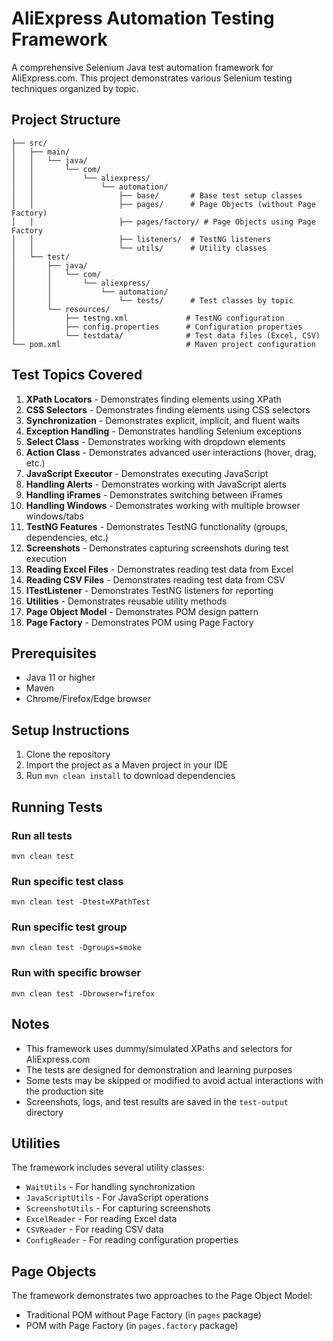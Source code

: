# AliExpress Automation Testing Framework

A comprehensive Selenium Java test automation framework for AliExpress.com. This project demonstrates various Selenium testing techniques organized by topic.

## Project Structure

```
├── src/
│   ├── main/
│   │   └── java/
│   │       └── com/
│   │           └── aliexpress/
│   │               └── automation/
│   │                   ├── base/       # Base test setup classes
│   │                   ├── pages/      # Page Objects (without Page Factory)
│   │                   ├── pages/factory/ # Page Objects using Page Factory
│   │                   ├── listeners/  # TestNG listeners
│   │                   └── utils/      # Utility classes
│   └── test/
│       ├── java/
│       │   └── com/
│       │       └── aliexpress/
│       │           └── automation/
│       │               └── tests/      # Test classes by topic
│       └── resources/
│           ├── testng.xml             # TestNG configuration
│           ├── config.properties      # Configuration properties
│           └── testdata/              # Test data files (Excel, CSV)
└── pom.xml                            # Maven project configuration
```

## Test Topics Covered

1. **XPath Locators** - Demonstrates finding elements using XPath
2. **CSS Selectors** - Demonstrates finding elements using CSS selectors
3. **Synchronization** - Demonstrates explicit, implicit, and fluent waits
4. **Exception Handling** - Demonstrates handling Selenium exceptions
5. **Select Class** - Demonstrates working with dropdown elements
6. **Action Class** - Demonstrates advanced user interactions (hover, drag, etc.)
7. **JavaScript Executor** - Demonstrates executing JavaScript
8. **Handling Alerts** - Demonstrates working with JavaScript alerts
9. **Handling iFrames** - Demonstrates switching between iFrames
10. **Handling Windows** - Demonstrates working with multiple browser windows/tabs
11. **TestNG Features** - Demonstrates TestNG functionality (groups, dependencies, etc.)
12. **Screenshots** - Demonstrates capturing screenshots during test execution
13. **Reading Excel Files** - Demonstrates reading test data from Excel
14. **Reading CSV Files** - Demonstrates reading test data from CSV
15. **ITestListener** - Demonstrates TestNG listeners for reporting
16. **Utilities** - Demonstrates reusable utility methods
17. **Page Object Model** - Demonstrates POM design pattern
18. **Page Factory** - Demonstrates POM using Page Factory

## Prerequisites

- Java 11 or higher
- Maven
- Chrome/Firefox/Edge browser

## Setup Instructions

1. Clone the repository
2. Import the project as a Maven project in your IDE
3. Run `mvn clean install` to download dependencies

## Running Tests

### Run all tests
```
mvn clean test
```

### Run specific test class
```
mvn clean test -Dtest=XPathTest
```

### Run specific test group
```
mvn clean test -Dgroups=smoke
```

### Run with specific browser
```
mvn clean test -Dbrowser=firefox
```

## Notes

- This framework uses dummy/simulated XPaths and selectors for AliExpress.com
- The tests are designed for demonstration and learning purposes
- Some tests may be skipped or modified to avoid actual interactions with the production site
- Screenshots, logs, and test results are saved in the `test-output` directory

## Utilities

The framework includes several utility classes:
- `WaitUtils` - For handling synchronization
- `JavaScriptUtils` - For JavaScript operations
- `ScreenshotUtils` - For capturing screenshots
- `ExcelReader` - For reading Excel data
- `CSVReader` - For reading CSV data
- `ConfigReader` - For reading configuration properties

## Page Objects

The framework demonstrates two approaches to the Page Object Model:
- Traditional POM without Page Factory (in `pages` package)
- POM with Page Factory (in `pages.factory` package)
